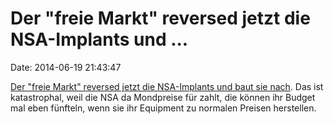 Der \"freie Markt\" reversed jetzt die NSA-Implants und \...
============================================================

Date: 2014-06-19 21:43:47

[Der \"freie Markt\" reversed jetzt die NSA-Implants und baut sie
nach](http://www.newscientist.com/article/mg22229744.000-hackers-reverseengineer-nsas-leaked-bugging-devices.html).
Das ist katastrophal, weil die NSA da Mondpreise für zahlt, die können
ihr Budget mal eben fünfteln, wenn sie ihr Equipment zu normalen Preisen
herstellen.

